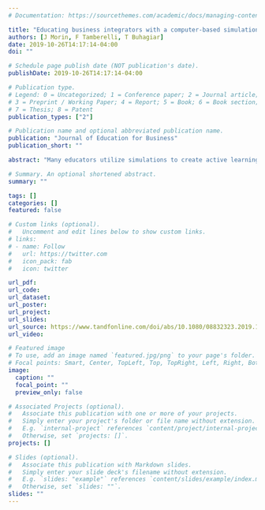 ```yaml
---
# Documentation: https://sourcethemes.com/academic/docs/managing-content/

title: "Educating business integrators with a computer-based simulation game in the flipped classroom"
authors: [J Morin, F Tamberelli, T Buhagiar]
date: 2019-10-26T14:17:14-04:00
doi: ""

# Schedule page publish date (NOT publication's date).
publishDate: 2019-10-26T14:17:14-04:00

# Publication type.
# Legend: 0 = Uncategorized; 1 = Conference paper; 2 = Journal article;
# 3 = Preprint / Working Paper; 4 = Report; 5 = Book; 6 = Book section;
# 7 = Thesis; 8 = Patent
publication_types: ["2"]

# Publication name and optional abbreviated publication name.
publication: "Journal of Education for Business"
publication_short: ""

abstract: "Many educators utilize simulations to create active learning environments suitable for learning outcome achievement and soft skill development, which are critical for student success in the workforce. However, many educators focus primarily on affective benefits of simulations, such as engagement and motivation, rather than cognitive impacts, such as business knowledge attainment. The authors share favorable results of a quasi-experimental study with large sample (n = 206) that measured cognitive gains through pretest and posttest assessments of simulation game learners in a business finance, flipped classroom, course. Additionally, the authors discuss valuable contextual factors surrounding their study, including the curriculum, course, and flipped classroom approach."

# Summary. An optional shortened abstract.
summary: ""

tags: []
categories: []
featured: false

# Custom links (optional).
#   Uncomment and edit lines below to show custom links.
# links:
# - name: Follow
#   url: https://twitter.com
#   icon_pack: fab
#   icon: twitter

url_pdf:
url_code:
url_dataset:
url_poster:
url_project:
url_slides:
url_source: https://www.tandfonline.com/doi/abs/10.1080/08832323.2019.1613951
url_video:

# Featured image
# To use, add an image named `featured.jpg/png` to your page's folder.
# Focal points: Smart, Center, TopLeft, Top, TopRight, Left, Right, BottomLeft, Bottom, BottomRight.
image:
  caption: ""
  focal_point: ""
  preview_only: false

# Associated Projects (optional).
#   Associate this publication with one or more of your projects.
#   Simply enter your project's folder or file name without extension.
#   E.g. `internal-project` references `content/project/internal-project/index.md`.
#   Otherwise, set `projects: []`.
projects: []

# Slides (optional).
#   Associate this publication with Markdown slides.
#   Simply enter your slide deck's filename without extension.
#   E.g. `slides: "example"` references `content/slides/example/index.md`.
#   Otherwise, set `slides: ""`.
slides: ""
---
```

